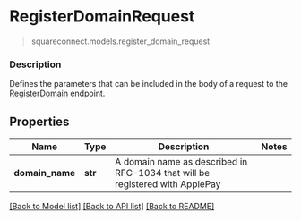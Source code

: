 # RegisterDomainRequest
> squareconnect.models.register_domain_request

### Description

Defines the parameters that can be included in the body of a request to the [RegisterDomain](#endpoint-registerdomain) endpoint.

## Properties
Name | Type | Description | Notes
------------ | ------------- | ------------- | -------------
**domain_name** | **str** | A domain name as described in RFC-1034 that will be registered with ApplePay |

[[Back to Model list]](../README.md#documentation-for-models) [[Back to API list]](../README.md#documentation-for-api-endpoints) [[Back to README]](../README.md)


